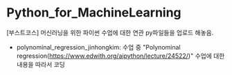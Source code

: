 # Python_for_MachineLearning

[부스트코스] 머신러닝을 위한 파이썬 수업에 대한 연관 py파일들을 업로드 해놓음.

- polynominal_regression_jinhongkim: 수업 중 "Polynominal regression(https://www.edwith.org/aipython/lecture/24522/)" 수업에 대한 내용을 따라서 코딩
